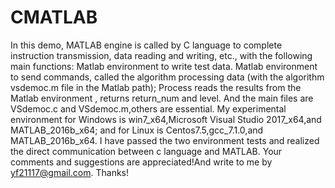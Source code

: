 # CMATLAB
In this demo, MATLAB engine is called by C language to complete instruction transmission, data reading and writing, etc., 
with the following main functions:
Matlab environment to write test data.
Matlab environment to send commands, called the algorithm processing data (with the algorithm vsdemoc.m file in the Matlab path);
Process reads the results from the Matlab environment , returns return_num and level.
And the main files are VSdemoc.c and VSdemoc.m,others are essential.
My experimental environment for Windows is win7_x64,Microsoft Visual Studio 2017_x64,and MATLAB_2016b_x64;
and for Linux is Centos7.5,gcc_7.1.0,and MATLAB_2016b_x64.
I have passed the two environment tests and realized the direct communication between c language and MATLAB.
Your comments and suggestions are appreciated!And write to me by yf21117@gmail.com.
Thanks!
